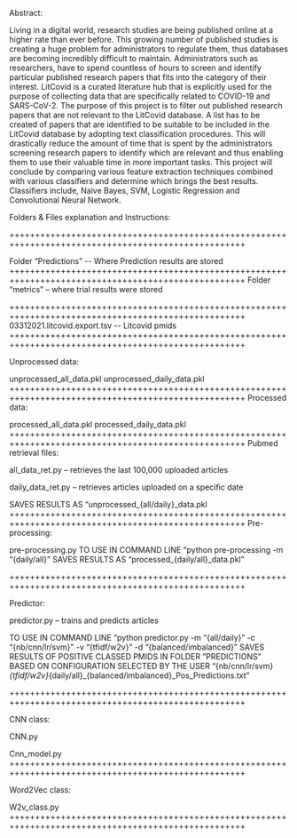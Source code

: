 Abstract:

Living in a digital world, research studies are being published online at a higher rate than ever before. This growing number of published studies is creating a huge problem for administrators to regulate them, thus databases are becoming incredibly difficult to maintain. Administrators such as researchers, have to spend countless of hours to screen and identify particular published research papers that fits into the category of their interest. LitCovid is a curated literature hub that is explicitly used for the purpose of collecting data that are specifically related to COVID-19 and SARS-CoV-2. The purpose of this project is to filter out published research papers that are not relevant to the LitCovid database. A list has to be created of papers that are identified to be suitable to be included in the LitCovid database by adopting text classification procedures. This will drastically reduce the amount of time that is spent by the administrators screening research papers to identify which are relevant and thus enabling them to use their valuable time in more important tasks. This project will conclude by comparing various feature extraction techniques combined with various classifiers and determine which brings the best results. Classifiers include, Naive Bayes, SVM, Logistic Regression and Convolutional Neural Network.


Folders & Files explanation and Instructions:
++++++++++++++++++++++++++++++++++++++++++++++++++++++++++++++++++++++++++++++++++++++++++++++++++++
Folder “Predictions” -- Where Prediction results are stored
++++++++++++++++++++++++++++++++++++++++++++++++++++++++++++++++++++++++++++++++++++++++++++++++++++
Folder “metrics” –  where trial results were stored
++++++++++++++++++++++++++++++++++++++++++++++++++++++++++++++++++++++++++++++++++++++++++++++++++++
03312021.litcovid.export.tsv  -- Litcovid pmids
++++++++++++++++++++++++++++++++++++++++++++++++++++++++++++++++++++++++++++++++++++++++++++++++++++
Unprocessed data:

unprocessed_all_data.pklunprocessed_daily_data.pkl
++++++++++++++++++++++++++++++++++++++++++++++++++++++++++++++++++++++++++++++++++++++++++++++++++++
Processed data:

processed_all_data.pklprocessed_daily_data.pkl
++++++++++++++++++++++++++++++++++++++++++++++++++++++++++++++++++++++++++++++++++++++++++++++++++++
Pubmed retrieval files:

all_data_ret.py – retrieves the last 100,000 uploaded articles
daily_data_ret.py – retrieves articles uploaded on a specific date
SAVES RESULTS AS “unprocessed_{all/daily}_data.pkl
++++++++++++++++++++++++++++++++++++++++++++++++++++++++++++++++++++++++++++++++++++++++++++++++++++
Pre-processing:

pre-processing.py
TO USE IN COMMAND LINE “python pre-processing -m “{daily/all}”SAVES RESULTS AS “processed_{daily/all}_data.pkl”
++++++++++++++++++++++++++++++++++++++++++++++++++++++++++++++++++++++++++++++++++++++++++++++++++++
Predictor:

predictor.py – trains and predicts articles
TO USE IN COMMAND LINE“python predictor.py -m “{all/daily}” -c “{nb/cnn/lr/svm}” -v “{tfidf/w2v}” -d “{balanced/imbalanced}”
SAVES RESULTS OF POSITIVE CLASSED PMIDS IN FOLDER ”PREDICTIONS” BASED ON CONFIGURATION SELECTED BY THE USER
“{nb/cnn/lr/svm}_{tfidf/w2v}_{daily/all}_{balanced/imbalanced}_Pos_Predictions.txt”
++++++++++++++++++++++++++++++++++++++++++++++++++++++++++++++++++++++++++++++++++++++++++++++++++++

CNN class:

CNN.py
Cnn_model.py
++++++++++++++++++++++++++++++++++++++++++++++++++++++++++++++++++++++++++++++++++++++++++++++++++++
Word2Vec class:

W2v_class.py
++++++++++++++++++++++++++++++++++++++++++++++++++++++++++++++++++++++++++++++++++++++++++++++++++++

